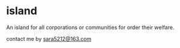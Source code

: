 island
======

An island for all corporations or communities for order their welfare.


contact me by sara5212@163.com
